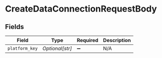 # CreateDataConnectionRequestBody


## Fields

| Field              | Type               | Required           | Description        |
| ------------------ | ------------------ | ------------------ | ------------------ |
| `platform_key`     | *Optional[str]*    | :heavy_minus_sign: | N/A                |